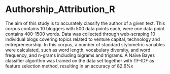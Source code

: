 # Authorship_Attribution_R

The aim of this study is to accurately classify the author of a given text. This corpus contains 10 bloggers with 500 data points each, were one data point contains 400-1500 words. Data was collected through web-scraping 10 individual blogs covering topics related to venture capital, technology and entrepreneurship. In this corpus, a number of standard stylometric variables were calculated, such as word length, vocabulary diversity, and word frequency, and n-grams including bigrams and trigrams. A Naïve Bayes classifier algorithm was trained on the data set together with TF-IDF as feature selection method, resulting in an accuracy of 82.6%x
